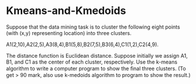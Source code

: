 # Kmeans-and-Kmedoids
Suppose that the data mining task is to cluster the following eight points (with (x,y) representing location) into three clusters.

A1(2,10),A2(2,5),A3(8,4),B1(5,8),B2(7,5),B3(6,4),C1(1,2),C2(4,9).

The distance function is Euclidean distance. Suppose initially we assign A1, B1, and C1 as the center of each cluster, respectively. Use the k-means algorithm to write a computer program to show the ﬁnal three clusters. (To get > 90 mark, also use k-medoids algorithm to program to show the result.)
